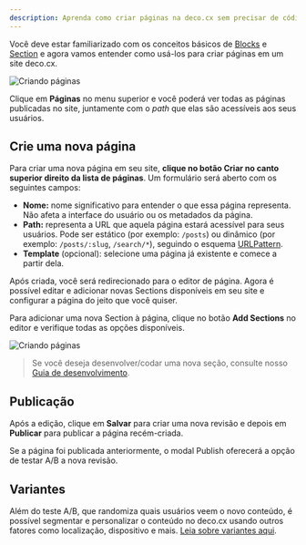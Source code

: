 ```yaml
---
description: Aprenda como criar páginas na deco.cx sem precisar de código
---
```


Você deve estar familiarizado com os conceitos básicos de
[Blocks](/docs/pt/concepts/blocks) e [Section](/docs/pt/concepts/sections) e
agora vamos entender como usá-los para criar páginas em um site deco.cx.

![Criando páginas](/docs/creating-new-page/pages-menu-pt.png)

Clique em **Páginas** no menu superior e você poderá ver todas as páginas
publicadas no site, juntamente com o _path_ que elas são acessíveis aos seus
usuários.

## Crie uma nova página

Para criar uma nova página em seu site, **clique no botão Criar no canto
superior direito da lista de páginas**. Um formulário será aberto com os
seguintes campos:

- **Nome:** nome significativo para entender o que essa página representa. Não
  afeta a interface do usuário ou os metadados da página.
- **Path:** representa a URL que aquela página estará acessível para seus
  usuários. Pode ser estático (por exemplo: `/posts`) ou dinâmico (por exemplo:
  `/posts/:slug`, `/search/*`), seguindo o esquema
  [URLPattern](http://mdn.io/urlpattern).
- **Template** (opcional): selecione uma página já existente e comece a partir
  dela.

Após criada, você será redirecionado para o editor de página. Agora é possível
editar e adicionar novas Sections disponíveis em seu site e configurar a página
do jeito que você quiser.

Para adicionar uma nova Section à página, clique no botão **Add Sections** no
editor e verifique todas as opções disponíveis.

![Criando páginas](/docs/creating-new-page/add-section.png)

> Se você deseja desenvolver/codar uma nova seção, consulte nosso
> [Guia de desenvolvimento](/docs/pt/developing/setup).

## Publicação

Após a edição, clique em **Salvar** para criar uma nova revisão e depois em
**Publicar** para publicar a página recém-criada.

Se a página foi publicada anteriormente, o modal Publish oferecerá a opção de
testar A/B a nova revisão.

## Variantes

Além do teste A/B, que randomiza quais usuários veem o novo conteúdo, é possível
segmentar e personalizar o conteúdo no deco.cx usando outros fatores como
localização, dispositivo e mais.
[Leia sobre variantes aqui](/docs/pt/getting-started/variants).
